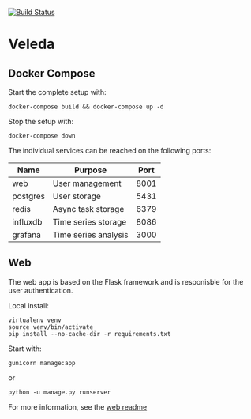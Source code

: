 [![Build Status](https://travis-ci.org/mayaculpa/veleda.svg?branch=master)](https://travis-ci.org/mayaculpa/veleda)

# Veleda

## Docker Compose

Start the complete setup with:

    docker-compose build && docker-compose up -d

Stop the setup with:

    docker-compose down

The individual services can be reached on the following ports:

| Name     | Purpose              | Port |
| -------- | -------------------- | ---- |
| web      | User management      | 8001 |
| postgres | User storage         | 5431 |
| redis    | Async task storage   | 6379 |
| influxdb | Time series storage  | 8086 |
| grafana  | Time series analysis | 3000 |

## Web

The web app is based on the Flask framework and is responisble for the user authentication.

Local install:

    virtualenv venv
    source venv/bin/activate
    pip install --no-cache-dir -r requirements.txt

Start with:

    gunicorn manage:app

or

    python -u manage.py runserver

For more information, see the [web readme](web/README.md)
